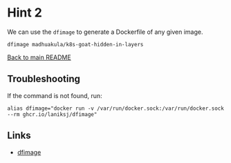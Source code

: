 # Hint 2
We can use the `dfimage` to generate a Dockerfile of any given image.
```
dfimage madhuakula/k8s-goat-hidden-in-layers
```
[Back to main README](../README.md)

## Troubleshooting
If the command is not found, run:
```
alias dfimage="docker run -v /var/run/docker.sock:/var/run/docker.sock --rm ghcr.io/laniksj/dfimage"
```

## Links
- [dfimage](https://github.com/LanikSJ/dfimage)